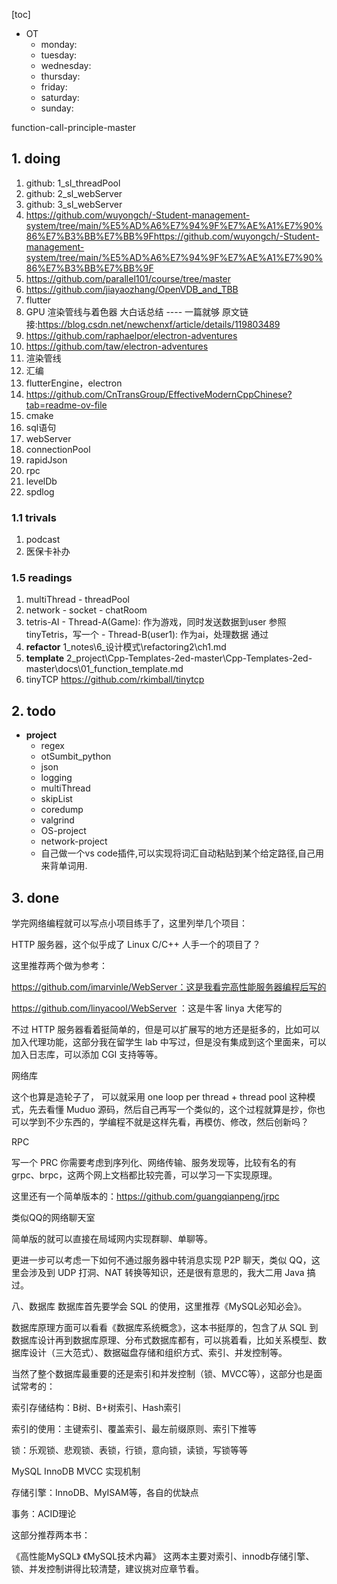[toc]
* OT
  * monday:
  * tuesday:
  * wednesday:
  * thursday:
  * friday:
  * saturday:
  * sunday:

function-call-principle-master

## 1. doing
  1. github: 1_sl_threadPool
  2. github: 2_sl_webServer
  3. github: 3_sl_webServer
  4. https://github.com/wuyongch/-Student-management-system/tree/main/%E5%AD%A6%E7%94%9F%E7%AE%A1%E7%90%86%E7%B3%BB%E7%BB%9Fhttps://github.com/wuyongch/-Student-management-system/tree/main/%E5%AD%A6%E7%94%9F%E7%AE%A1%E7%90%86%E7%B3%BB%E7%BB%9F
  5. https://github.com/parallel101/course/tree/master
  6. https://github.com/jiayaozhang/OpenVDB_and_TBB
  7. flutter
  8. GPU 渲染管线与着色器 大白话总结 ---- 一篇就够
    原文链接:https://blog.csdn.net/newchenxf/article/details/119803489
  11. https://github.com/raphaelpor/electron-adventures
  12. https://github.com/taw/electron-adventures
  14. 渲染管线
  15. 汇编
  16. flutterEngine，electron
  15. https://github.com/CnTransGroup/EffectiveModernCppChinese?tab=readme-ov-file
  16. cmake
  17. sql语句
  19. webServer
  20. connectionPool
  22. rapidJson
  23. rpc
  24. levelDb
  25. spdlog

### 1.1 trivals
  1. podcast
  2. 医保卡补办

### 1.5 readings
  1. multiThread
    - threadPool
  2. network
    - socket
    - chatRoom
  3. tetris-AI
    - Thread-A(Game):
      作为游戏，同时发送数据到user
      参照tinyTetris，写一个
    - Thread-B(user1):
      作为ai，处理数据
      通过
  3. **refactor**
    1_notes\6_设计模式\refactoring2\ch1.md
  4. **template**
    2_project\Cpp-Templates-2ed-master\Cpp-Templates-2ed-master\docs\01_function_template.md
  4. tinyTCP
    https://github.com/rkimball/tinytcp

##  2. todo
  * **project**
    * regex
    * otSumbit_python
    * json
    * logging
    * multiThread
    * skipList
    * coredump
    * valgrind
    * OS-project
    * network-project
    * 自己做一个vs code插件,可以实现将词汇自动粘贴到某个给定路径,自己用来背单词用.

## 3. done

学完网络编程就可以写点小项目练手了，这里列举几个项目：

HTTP 服务器，这个似乎成了 Linux C/C++ 人手一个的项目了？

这里推荐两个做为参考：

https://github.com/imarvinle/WebServer：这是我看完高性能服务器编程后写的

https://github.com/linyacool/WebServer ：这是牛客 linya 大佬写的

不过 HTTP 服务器看着挺简单的，但是可以扩展写的地方还是挺多的，比如可以加入代理功能，这部分我在留学生 lab 中写过，但是没有集成到这个里面来，可以加入日志库，可以添加 CGI 支持等等。

网络库

这个也算是造轮子了， 可以就采用 one loop per thread + thread pool 这种模式，先去看懂 Muduo 源码，然后自己再写一个类似的，这个过程就算是抄，你也可以学到不少东西的，学编程不就是这样先看，再模仿、修改，然后创新吗？

RPC

写一个 PRC 你需要考虑到序列化、网络传输、服务发现等，比较有名的有 grpc、brpc，这两个网上文档都比较完善，可以学习一下实现原理。

这里还有一个简单版本的：https://github.com/guangqianpeng/jrpc

类似QQ的网络聊天室

简单版的就可以直接在局域网内实现群聊、单聊等。

更进一步可以考虑一下如何不通过服务器中转消息实现 P2P 聊天，类似 QQ，这里会涉及到 UDP 打洞、NAT 转换等知识，还是很有意思的，我大二用 Java 搞过。

八、数据库
数据库首先要学会 SQL 的使用，这里推荐《MySQL必知必会》。

数据库原理方面可以看看《数据库系统概念》，这本书挺厚的，包含了从 SQL 到数据库设计再到数据库原理、分布式数据库都有，可以挑着看，比如关系模型、数据库设计（三大范式）、数据磁盘存储和组织方式、索引、并发控制等。

当然了整个数据库最重要的还是索引和并发控制（锁、MVCC等），这部分也是面试常考的：

索引存储结构：B树、B+树索引、Hash索引

索引的使用：主键索引、覆盖索引、最左前缀原则、索引下推等

锁：乐观锁、悲观锁、表锁，行锁，意向锁，读锁，写锁等等

MySQL InnoDB MVCC 实现机制

存储引擎：InnoDB、MyISAM等，各自的优缺点

事务：ACID理论

这部分推荐两本书：

《高性能MySQL》
《MySQL技术内幕》
这两本主要对索引、innodb存储引擎、锁、并发控制讲得比较清楚，建议挑对应章节看。
